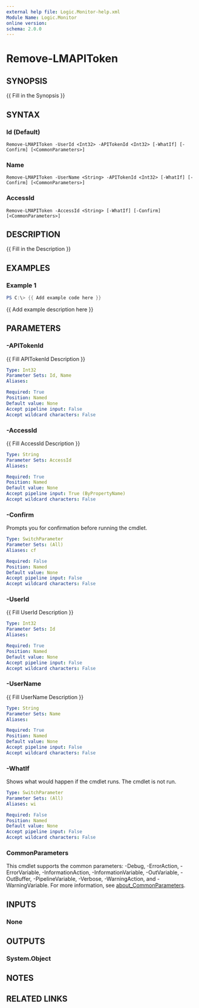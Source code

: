 ```yaml
---
external help file: Logic.Monitor-help.xml
Module Name: Logic.Monitor
online version:
schema: 2.0.0
---
```


# Remove-LMAPIToken

## SYNOPSIS
{{ Fill in the Synopsis }}

## SYNTAX

### Id (Default)
```
Remove-LMAPIToken -UserId <Int32> -APITokenId <Int32> [-WhatIf] [-Confirm] [<CommonParameters>]
```

### Name
```
Remove-LMAPIToken -UserName <String> -APITokenId <Int32> [-WhatIf] [-Confirm] [<CommonParameters>]
```

### AccessId
```
Remove-LMAPIToken -AccessId <String> [-WhatIf] [-Confirm] [<CommonParameters>]
```

## DESCRIPTION
{{ Fill in the Description }}

## EXAMPLES

### Example 1
```powershell
PS C:\> {{ Add example code here }}
```

{{ Add example description here }}

## PARAMETERS

### -APITokenId
{{ Fill APITokenId Description }}

```yaml
Type: Int32
Parameter Sets: Id, Name
Aliases:

Required: True
Position: Named
Default value: None
Accept pipeline input: False
Accept wildcard characters: False
```

### -AccessId
{{ Fill AccessId Description }}

```yaml
Type: String
Parameter Sets: AccessId
Aliases:

Required: True
Position: Named
Default value: None
Accept pipeline input: True (ByPropertyName)
Accept wildcard characters: False
```

### -Confirm
Prompts you for confirmation before running the cmdlet.

```yaml
Type: SwitchParameter
Parameter Sets: (All)
Aliases: cf

Required: False
Position: Named
Default value: None
Accept pipeline input: False
Accept wildcard characters: False
```

### -UserId
{{ Fill UserId Description }}

```yaml
Type: Int32
Parameter Sets: Id
Aliases:

Required: True
Position: Named
Default value: None
Accept pipeline input: False
Accept wildcard characters: False
```

### -UserName
{{ Fill UserName Description }}

```yaml
Type: String
Parameter Sets: Name
Aliases:

Required: True
Position: Named
Default value: None
Accept pipeline input: False
Accept wildcard characters: False
```

### -WhatIf
Shows what would happen if the cmdlet runs. The cmdlet is not run.

```yaml
Type: SwitchParameter
Parameter Sets: (All)
Aliases: wi

Required: False
Position: Named
Default value: None
Accept pipeline input: False
Accept wildcard characters: False
```

### CommonParameters
This cmdlet supports the common parameters: -Debug, -ErrorAction, -ErrorVariable, -InformationAction, -InformationVariable, -OutVariable, -OutBuffer, -PipelineVariable, -Verbose, -WarningAction, and -WarningVariable. For more information, see [about_CommonParameters](http://go.microsoft.com/fwlink/?LinkID=113216).

## INPUTS

### None
## OUTPUTS

### System.Object
## NOTES

## RELATED LINKS
